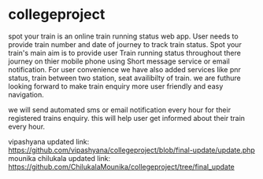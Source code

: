 # collegeproject
spot your train is an online train running status web app. User needs to provide train number and date of journey to track train status. Spot your train's main aim is to provide user Train running status throughout there journey on thier mobile phone using Short message service or email notification. For user convenience we have also added services like pnr status, train between two station, seat availibilty of train. we are futhure looking forward to make train enquiry more user friendly and easy navigation.

we will send automated sms or email notification every hour for their registered trains enquiry. this will help user get informed about their train every hour.


vipashyana updated link: https://github.com/vipashyana/collegeproject/blob/final-update/update.php
             mounika chilukala updated link: https://github.com/ChilukalaMounika/collegeproject/tree/final_update
